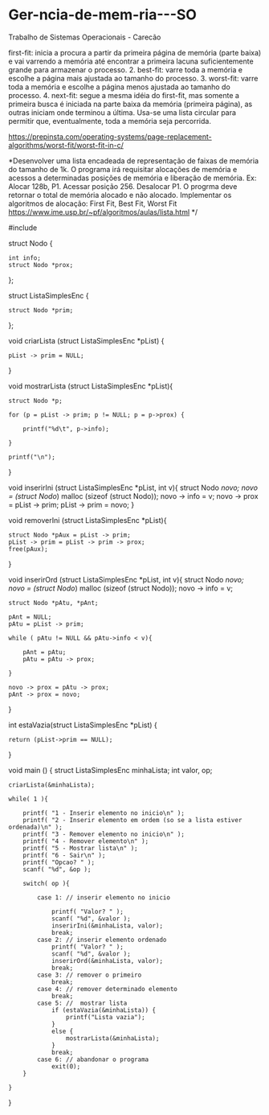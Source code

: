 # Ger-ncia-de-mem-ria---SO
Trabalho de Sistemas Operacionais - Carecão

first-fit: inicia a procura a partir da primeira página de memória (parte baixa) e vai
varrendo a memória até encontrar a primeira lacuna suficientemente grande para armazenar
o processo.
2. best-fit: varre toda a memória e escolhe a página mais ajustada ao tamanho do processo.
3. worst-fit: varre toda a memória e escolhe a página menos ajustada ao tamanho do
processo.
4. next-fit: segue a mesma idéia do first-fit, mas somente a primeira busca é iniciada na parte
baixa da memória (primeira página), as outras iniciam onde terminou a última. Usa-se uma
lista circular para permitir que, eventualmente, toda a memória seja percorrida. 

 https://prepinsta.com/operating-systems/page-replacement-algorithms/worst-fit/worst-fit-in-c/


*Desenvolver uma lista encadeada de representação de faixas de memória do tamanho de 1k. 
O programa irá requisitar alocações de memória e acessos a determinadas posições de memória e liberação de memória.
Ex: Alocar 128b, P1.
    Acessar posição 256.
    Desalocar P1.
O progrma deve retornar o total de memória alocado e não alocado.
Implementar os algoritmos de alocação: First Fit, Best Fit, Worst Fit
https://www.ime.usp.br/~pf/algoritmos/aulas/lista.html
*/



#include 

struct Nodo {

	int info;
	struct Nodo *prox;

};

struct ListaSimplesEnc {

	struct Nodo *prim;

};

void criarLista (struct ListaSimplesEnc *pList) {

	pList -> prim = NULL;

}

void mostrarLista (struct ListaSimplesEnc *pList){

	struct Nodo *p;

	for (p = pList -> prim; p != NULL; p = p->prox) {

		printf("%d\t", p->info);

	}

	printf("\n");

}

void inserirIni (struct ListaSimplesEnc *pList, int v){
	struct Nodo *novo;
	novo = (struct Nodo*) malloc (sizeof (struct Nodo));
	novo -> info = v;
	novo -> prox = pList -> prim;
	pList -> prim = novo;
}

void removerIni (struct ListaSimplesEnc *pList){

	struct Nodo *pAux = pList -> prim;
	pList -> prim = pList -> prim -> prox;
	free(pAux);

}

void inserirOrd (struct ListaSimplesEnc *pList, int v){
	struct Nodo *novo;
	novo = (struct Nodo*) malloc (sizeof (struct Nodo));
	novo -> info = v;
	
	struct Nodo *pAtu, *pAnt;

	pAnt = NULL;
	pAtu = pList -> prim;

	while ( pAtu != NULL && pAtu->info < v){

		pAnt = pAtu;
		pAtu = pAtu -> prox;

	}

	novo -> prox = pAtu -> prox;
	pAnt -> prox = novo;
}

int estaVazia(struct ListaSimplesEnc *pList) {

	return (pList->prim == NULL);

}

void main () {
	struct ListaSimplesEnc minhaLista;
	int valor, op;

	criarLista(&minhaLista);

	while( 1 ){

		printf( "1 - Inserir elemento no inicio\n" );
		printf( "2 - Inserir elemento em ordem (so se a lista estiver ordenada)\n" );
		printf( "3 - Remover elemento no inicio\n" );
		printf( "4 - Remover elemento\n" );
		printf( "5 - Mostrar lista\n" );
		printf( "6 - Sair\n" );
		printf( "Opcao? " );
		scanf( "%d", &op );

		switch( op ){

			case 1: // inserir elemento no inicio
		
				printf( "Valor? " );
				scanf( "%d", &valor );
				inserirIni(&minhaLista, valor);
				break;
			case 2: // inserir elemento ordenado
				printf( "Valor? " );
				scanf( "%d", &valor );
				inserirOrd(&minhaLista, valor);
				break;
			case 3: // remover o primeiro
				break;
			case 4: // remover determinado elemento
				break;
			case 5: //  mostrar lista
				if (estaVazia(&minhaLista)) {
					printf("Lista vazia");
				}
				else {
					mostrarLista(&minhaLista);
				}
				break;
			case 6: // abandonar o programa
				exit(0);
		}

	}
}
